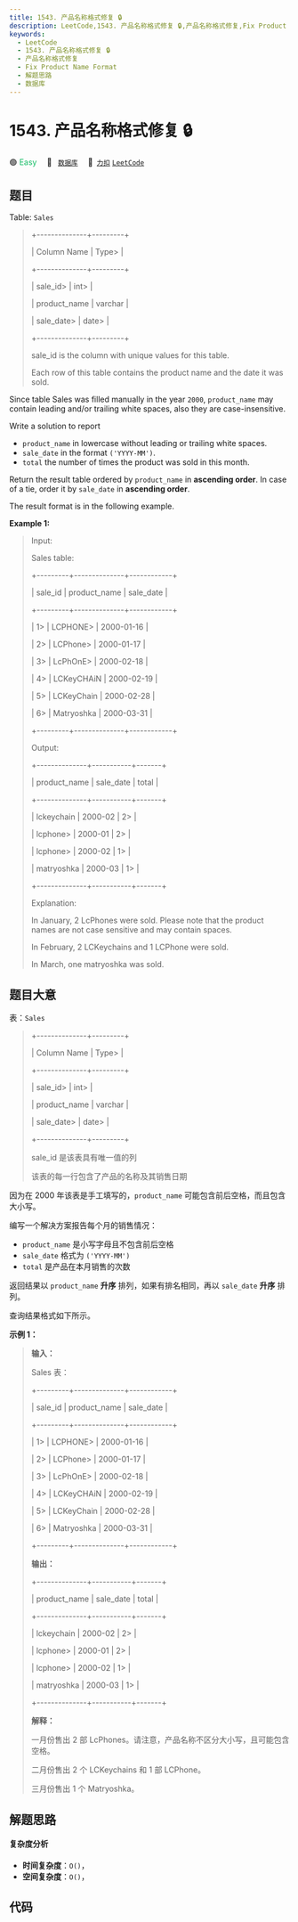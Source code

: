 ```yaml
---
title: 1543. 产品名称格式修复 🔒
description: LeetCode,1543. 产品名称格式修复 🔒,产品名称格式修复,Fix Product Name Format,解题思路,数据库
keywords:
  - LeetCode
  - 1543. 产品名称格式修复 🔒
  - 产品名称格式修复
  - Fix Product Name Format
  - 解题思路
  - 数据库
---
```


# 1543. 产品名称格式修复 🔒

🟢 <font color=#15bd66>Easy</font>&emsp; 🔖&ensp; [`数据库`](/tag/database.md)&emsp; 🔗&ensp;[`力扣`](https://leetcode.cn/problems/fix-product-name-format) [`LeetCode`](https://leetcode.com/problems/fix-product-name-format)

## 题目

Table: `Sales`

> 
> 
> 
> 
> 
> +--------------+---------+
> 
> | Column Name  | Type> 
> |
> 
> +--------------+---------+
> 
> | sale_id> 
>   | int> 
>  |
> 
> | product_name | varchar |
> 
> | sale_date> 
> | date> 
> |
> 
> +--------------+---------+
> 
> sale_id is the column with unique values for this table.
> 
> Each row of this table contains the product name and the date it was sold.
> 
> 



Since table Sales was filled manually in the year `2000`, `product_name` may
contain leading and/or trailing white spaces, also they are case-insensitive.

Write a solution to report

  * `product_name` in lowercase without leading or trailing white spaces.
  * `sale_date` in the format `('YYYY-MM')`.
  * `total` the number of times the product was sold in this month.

Return the result table ordered by `product_name` in **ascending order**. In
case of a tie, order it by `sale_date` in **ascending order**.

The result format is in the following example.



**Example 1:**

> Input: 
> 
> Sales table:
> 
> +---------+--------------+------------+
> 
> | sale_id | product_name | sale_date  |
> 
> +---------+--------------+------------+
> 
> | 1> 
>    | LCPHONE> 
>   | 2000-01-16 |
> 
> | 2> 
>    | LCPhone> 
>   | 2000-01-17 |
> 
> | 3> 
>    | LcPhOnE> 
>   | 2000-02-18 |
> 
> | 4> 
>    | LCKeyCHAiN   | 2000-02-19 |
> 
> | 5> 
>    | LCKeyChain   | 2000-02-28 |
> 
> | 6> 
>    | Matryoshka   | 2000-03-31 |
> 
> +---------+--------------+------------+
> 
> Output: 
> 
> +--------------+-----------+-------+
> 
> | product_name | sale_date | total |
> 
> +--------------+-----------+-------+
> 
> | lckeychain   | 2000-02   | 2> 
>  |
> 
> | lcphone> 
>   | 2000-01   | 2> 
>  |
> 
> | lcphone> 
>   | 2000-02   | 1> 
>  |
> 
> | matryoshka   | 2000-03   | 1> 
>  |
> 
> +--------------+-----------+-------+
> 
> Explanation: 
> 
> In January, 2 LcPhones were sold. Please note that the product names are not case sensitive and may contain spaces.
> 
> In February, 2 LCKeychains and 1 LCPhone were sold.
> 
> In March, one matryoshka was sold.
> 
> 


## 题目大意

表：`Sales`

> 
> 
> 
> 
> 
> +--------------+---------+
> 
> | Column Name  | Type> 
> |
> 
> +--------------+---------+
> 
> | sale_id> 
>   | int> 
>  |
> 
> | product_name | varchar |
> 
> | sale_date> 
> | date> 
> |
> 
> +--------------+---------+
> 
> sale_id 是该表具有唯一值的列
> 
> 该表的每一行包含了产品的名称及其销售日期
> 
> 



因为在 2000 年该表是手工填写的，`product_name` 可能包含前后空格，而且包含大小写。

编写一个解决方案报告每个月的销售情况：

  * `product_name` 是小写字母且不包含前后空格
  * `sale_date` 格式为 `('YYYY-MM')` 
  * `total` 是产品在本月销售的次数

返回结果以 `product_name` **升序** 排列，如果有排名相同，再以 `sale_date` **升序** 排列。

查询结果格式如下所示。



**示例 1：**

> 
> 
> 
> 
> 
> **输入：**
> 
> Sales 表：
> 
> +---------+--------------+------------+
> 
> | sale_id | product_name | sale_date  |
> 
> +---------+--------------+------------+
> 
> | 1> 
>    | LCPHONE> 
>   | 2000-01-16 |
> 
> | 2> 
>    | LCPhone> 
>   | 2000-01-17 |
> 
> | 3> 
>    | LcPhOnE> 
>   | 2000-02-18 |
> 
> | 4> 
>    | LCKeyCHAiN   | 2000-02-19 |
> 
> | 5> 
>    | LCKeyChain   | 2000-02-28 |
> 
> | 6> 
>    | Matryoshka   | 2000-03-31 |
> 
> +---------+--------------+------------+
> 
> **输出：**
> 
> +--------------+-----------+-------+
> 
> | product_name | sale_date | total |
> 
> +--------------+-----------+-------+
> 
> | lckeychain   | 2000-02   | 2> 
>  |
> 
> | lcphone> 
>   | 2000-01   | 2> 
>  |
> 
> | lcphone> 
>   | 2000-02   | 1> 
>  |
> 
> | matryoshka   | 2000-03   | 1> 
>  |
> 
> +--------------+-----------+-------+
> 
> **解释：**
> 
> 一月份售出 2 部 LcPhones。请注意，产品名称不区分大小写，且可能包含空格。 
> 
> 二月份售出 2 个 LCKeychains 和 1 部 LCPhone。 
> 
> 三月份售出 1 个 Matryoshka。


## 解题思路

#### 复杂度分析

- **时间复杂度**：`O()`，
- **空间复杂度**：`O()`，

## 代码

```javascript

```